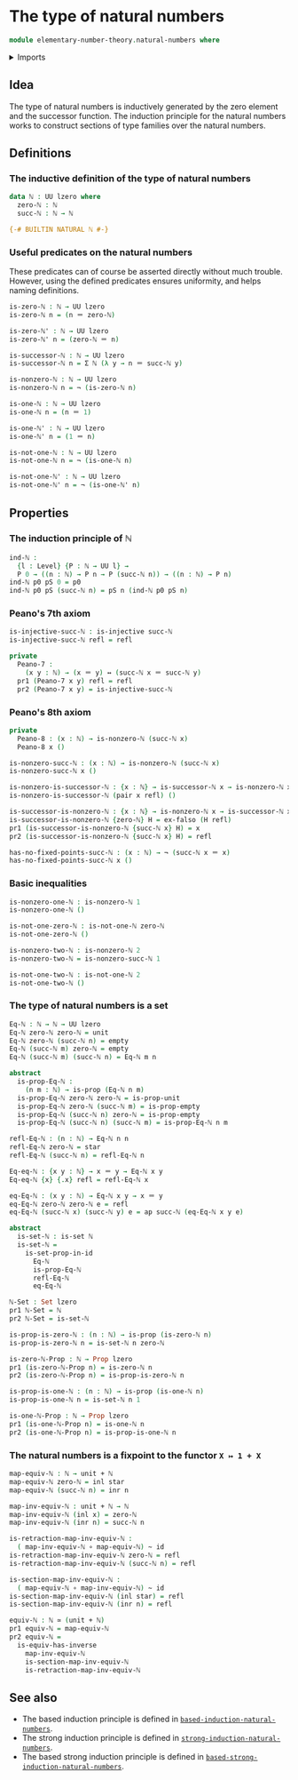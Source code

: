 # The type of natural numbers

```agda
module elementary-number-theory.natural-numbers where
```

<details><summary>Imports</summary>

```agda
open import foundation.action-on-identifications-functions
open import foundation.dependent-pair-types
open import foundation.empty-types
open import foundation.equivalences
open import foundation.function-types
open import foundation.homotopies
open import foundation.identity-types
open import foundation.injective-maps
open import foundation.logical-equivalences
open import foundation.negation
open import foundation.propositions
open import foundation.sets
open import foundation.unit-type
open import foundation.universe-levels

open import foundation-core.coproduct-types
```

</details>

## Idea

The type of natural numbers is inductively generated by the zero element and the
successor function. The induction principle for the natural numbers works to
construct sections of type families over the natural numbers.

## Definitions

### The inductive definition of the type of natural numbers

```agda
data ℕ : UU lzero where
  zero-ℕ : ℕ
  succ-ℕ : ℕ → ℕ

{-# BUILTIN NATURAL ℕ #-}
```

### Useful predicates on the natural numbers

These predicates can of course be asserted directly without much trouble.
However, using the defined predicates ensures uniformity, and helps naming
definitions.

```agda
is-zero-ℕ : ℕ → UU lzero
is-zero-ℕ n = (n ＝ zero-ℕ)

is-zero-ℕ' : ℕ → UU lzero
is-zero-ℕ' n = (zero-ℕ ＝ n)

is-successor-ℕ : ℕ → UU lzero
is-successor-ℕ n = Σ ℕ (λ y → n ＝ succ-ℕ y)

is-nonzero-ℕ : ℕ → UU lzero
is-nonzero-ℕ n = ¬ (is-zero-ℕ n)

is-one-ℕ : ℕ → UU lzero
is-one-ℕ n = (n ＝ 1)

is-one-ℕ' : ℕ → UU lzero
is-one-ℕ' n = (1 ＝ n)

is-not-one-ℕ : ℕ → UU lzero
is-not-one-ℕ n = ¬ (is-one-ℕ n)

is-not-one-ℕ' : ℕ → UU lzero
is-not-one-ℕ' n = ¬ (is-one-ℕ' n)
```

## Properties

### The induction principle of ℕ

```agda
ind-ℕ :
  {l : Level} {P : ℕ → UU l} →
  P 0 → ((n : ℕ) → P n → P (succ-ℕ n)) → ((n : ℕ) → P n)
ind-ℕ p0 pS 0 = p0
ind-ℕ p0 pS (succ-ℕ n) = pS n (ind-ℕ p0 pS n)
```

### Peano's 7th axiom

```agda
is-injective-succ-ℕ : is-injective succ-ℕ
is-injective-succ-ℕ refl = refl

private
  Peano-7 :
    (x y : ℕ) → (x ＝ y) ↔ (succ-ℕ x ＝ succ-ℕ y)
  pr1 (Peano-7 x y) refl = refl
  pr2 (Peano-7 x y) = is-injective-succ-ℕ
```

### Peano's 8th axiom

```agda
private
  Peano-8 : (x : ℕ) → is-nonzero-ℕ (succ-ℕ x)
  Peano-8 x ()

is-nonzero-succ-ℕ : (x : ℕ) → is-nonzero-ℕ (succ-ℕ x)
is-nonzero-succ-ℕ x ()

is-nonzero-is-successor-ℕ : {x : ℕ} → is-successor-ℕ x → is-nonzero-ℕ x
is-nonzero-is-successor-ℕ (pair x refl) ()

is-successor-is-nonzero-ℕ : {x : ℕ} → is-nonzero-ℕ x → is-successor-ℕ x
is-successor-is-nonzero-ℕ {zero-ℕ} H = ex-falso (H refl)
pr1 (is-successor-is-nonzero-ℕ {succ-ℕ x} H) = x
pr2 (is-successor-is-nonzero-ℕ {succ-ℕ x} H) = refl

has-no-fixed-points-succ-ℕ : (x : ℕ) → ¬ (succ-ℕ x ＝ x)
has-no-fixed-points-succ-ℕ x ()
```

### Basic inequalities

```agda
is-nonzero-one-ℕ : is-nonzero-ℕ 1
is-nonzero-one-ℕ ()

is-not-one-zero-ℕ : is-not-one-ℕ zero-ℕ
is-not-one-zero-ℕ ()

is-nonzero-two-ℕ : is-nonzero-ℕ 2
is-nonzero-two-ℕ = is-nonzero-succ-ℕ 1

is-not-one-two-ℕ : is-not-one-ℕ 2
is-not-one-two-ℕ ()
```

### The type of natural numbers is a set

```agda
Eq-ℕ : ℕ → ℕ → UU lzero
Eq-ℕ zero-ℕ zero-ℕ = unit
Eq-ℕ zero-ℕ (succ-ℕ n) = empty
Eq-ℕ (succ-ℕ m) zero-ℕ = empty
Eq-ℕ (succ-ℕ m) (succ-ℕ n) = Eq-ℕ m n

abstract
  is-prop-Eq-ℕ :
    (n m : ℕ) → is-prop (Eq-ℕ n m)
  is-prop-Eq-ℕ zero-ℕ zero-ℕ = is-prop-unit
  is-prop-Eq-ℕ zero-ℕ (succ-ℕ m) = is-prop-empty
  is-prop-Eq-ℕ (succ-ℕ n) zero-ℕ = is-prop-empty
  is-prop-Eq-ℕ (succ-ℕ n) (succ-ℕ m) = is-prop-Eq-ℕ n m

refl-Eq-ℕ : (n : ℕ) → Eq-ℕ n n
refl-Eq-ℕ zero-ℕ = star
refl-Eq-ℕ (succ-ℕ n) = refl-Eq-ℕ n

Eq-eq-ℕ : {x y : ℕ} → x ＝ y → Eq-ℕ x y
Eq-eq-ℕ {x} {.x} refl = refl-Eq-ℕ x

eq-Eq-ℕ : (x y : ℕ) → Eq-ℕ x y → x ＝ y
eq-Eq-ℕ zero-ℕ zero-ℕ e = refl
eq-Eq-ℕ (succ-ℕ x) (succ-ℕ y) e = ap succ-ℕ (eq-Eq-ℕ x y e)

abstract
  is-set-ℕ : is-set ℕ
  is-set-ℕ =
    is-set-prop-in-id
      Eq-ℕ
      is-prop-Eq-ℕ
      refl-Eq-ℕ
      eq-Eq-ℕ

ℕ-Set : Set lzero
pr1 ℕ-Set = ℕ
pr2 ℕ-Set = is-set-ℕ

is-prop-is-zero-ℕ : (n : ℕ) → is-prop (is-zero-ℕ n)
is-prop-is-zero-ℕ n = is-set-ℕ n zero-ℕ

is-zero-ℕ-Prop : ℕ → Prop lzero
pr1 (is-zero-ℕ-Prop n) = is-zero-ℕ n
pr2 (is-zero-ℕ-Prop n) = is-prop-is-zero-ℕ n

is-prop-is-one-ℕ : (n : ℕ) → is-prop (is-one-ℕ n)
is-prop-is-one-ℕ n = is-set-ℕ n 1

is-one-ℕ-Prop : ℕ → Prop lzero
pr1 (is-one-ℕ-Prop n) = is-one-ℕ n
pr2 (is-one-ℕ-Prop n) = is-prop-is-one-ℕ n
```

### The natural numbers is a fixpoint to the functor `X ↦ 1 + X`

```agda
map-equiv-ℕ : ℕ → unit + ℕ
map-equiv-ℕ zero-ℕ = inl star
map-equiv-ℕ (succ-ℕ n) = inr n

map-inv-equiv-ℕ : unit + ℕ → ℕ
map-inv-equiv-ℕ (inl x) = zero-ℕ
map-inv-equiv-ℕ (inr n) = succ-ℕ n

is-retraction-map-inv-equiv-ℕ :
  ( map-inv-equiv-ℕ ∘ map-equiv-ℕ) ~ id
is-retraction-map-inv-equiv-ℕ zero-ℕ = refl
is-retraction-map-inv-equiv-ℕ (succ-ℕ n) = refl

is-section-map-inv-equiv-ℕ :
  ( map-equiv-ℕ ∘ map-inv-equiv-ℕ) ~ id
is-section-map-inv-equiv-ℕ (inl star) = refl
is-section-map-inv-equiv-ℕ (inr n) = refl

equiv-ℕ : ℕ ≃ (unit + ℕ)
pr1 equiv-ℕ = map-equiv-ℕ
pr2 equiv-ℕ =
  is-equiv-has-inverse
    map-inv-equiv-ℕ
    is-section-map-inv-equiv-ℕ
    is-retraction-map-inv-equiv-ℕ
```

## See also

- The based induction principle is defined in
  [`based-induction-natural-numbers`](elementary-number-theory.based-induction-natural-numbers.md).
- The strong induction principle is defined in
  [`strong-induction-natural-numbers`](elementary-number-theory.strong-induction-natural-numbers.md).
- The based strong induction principle is defined in
  [`based-strong-induction-natural-numbers`](elementary-number-theory.based-strong-induction-natural-numbers.md).
